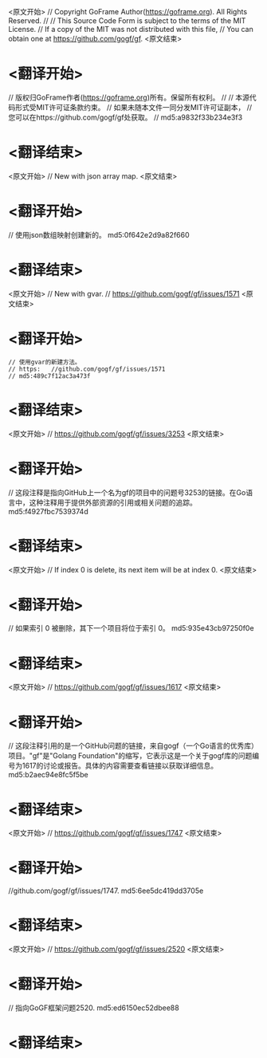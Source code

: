 
<原文开始>
// Copyright GoFrame Author(https://goframe.org). All Rights Reserved.
//
// This Source Code Form is subject to the terms of the MIT License.
// If a copy of the MIT was not distributed with this file,
// You can obtain one at https://github.com/gogf/gf.
<原文结束>

# <翻译开始>
// 版权归GoFrame作者(https://goframe.org)所有。保留所有权利。
//
// 本源代码形式受MIT许可证条款约束。
// 如果未随本文件一同分发MIT许可证副本，
// 您可以在https://github.com/gogf/gf处获取。
// md5:a9832f33b234e3f3
# <翻译结束>


<原文开始>
// New with json array map.
<原文结束>

# <翻译开始>
// 使用json数组映射创建新的。 md5:0f642e2d9a82f660
# <翻译结束>


<原文开始>
	// New with gvar.
	// https://github.com/gogf/gf/issues/1571
<原文结束>

# <翻译开始>
	// 使用gvar的新建方法。
	// https:	//github.com/gogf/gf/issues/1571
	// md5:489c7f12ac3a473f
# <翻译结束>


<原文开始>
// https://github.com/gogf/gf/issues/3253
<原文结束>

# <翻译开始>
// 这段注释是指向GitHub上一个名为gf的项目中的问题号3253的链接。在Go语言中，这种注释用于提供外部资源的引用或相关问题的追踪。 md5:f4927fbc7539374d
# <翻译结束>


<原文开始>
// If index 0 is delete, its next item will be at index 0.
<原文结束>

# <翻译开始>
// 如果索引 0 被删除，其下一个项目将位于索引 0。 md5:935e43cb97250f0e
# <翻译结束>


<原文开始>
// https://github.com/gogf/gf/issues/1617
<原文结束>

# <翻译开始>
// 这段注释引用的是一个GitHub问题的链接，来自gogf（一个Go语言的优秀库）项目。"gf"是"Golang Foundation"的缩写，它表示这是一个关于gogf库的问题编号为1617的讨论或报告。具体的内容需要查看链接以获取详细信息。 md5:b2aec94e8fc5f5be
# <翻译结束>


<原文开始>
// https://github.com/gogf/gf/issues/1747
<原文结束>

# <翻译开始>
//github.com/gogf/gf/issues/1747. md5:6ee5dc419dd3705e
# <翻译结束>


<原文开始>
// https://github.com/gogf/gf/issues/2520
<原文结束>

# <翻译开始>
// 指向GoGF框架问题2520. md5:ed6150ec52dbee88
# <翻译结束>

